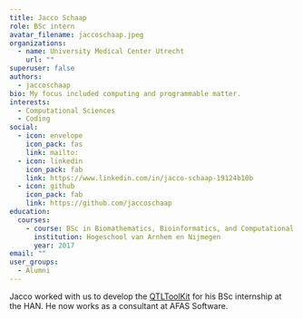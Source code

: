 ```yaml
---
title: Jacco Schaap
role: BSc intern
avatar_filename: jaccoschaap.jpeg
organizations:
  - name: University Medical Center Utrecht
    url: ""
superuser: false
authors:
  - jaccoschaap
bio: My focus included computing and programmable matter.
interests:
  - Computational Sciences
  - Coding
social:
  - icon: envelope
    icon_pack: fas
    link: mailto:
  - icon: linkedin
    icon_pack: fab
    link: https://www.linkedin.com/in/jacco-schaap-19124b10b
  - icon: github
    icon_pack: fab
    link: https://github.com/jaccoschaap
education:
  courses:
    - course: BSc in Biomathematics, Bioinformatics, and Computational Biology
      institution: Hogeschool van Arnhem en Nijmegen
      year: 2017
email: ""
user_groups:
  - Alumni
---
```

Jacco worked with us to develop the [QTLToolKit](https://github.com/swvanderlaan/QTLToolKit) for his BSc internship at the HAN. He now works as a consultant at AFAS Software.
